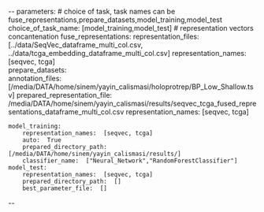 --
parameters:
    # choice of task, task names can be fuse_representations,prepare_datasets,model_training,model_test
    choice_of_task_name:  [model_training,model_test]
    # representation vectors concantenation
    fuse_representations:
        representation_files: [../data/SeqVec_dataframe_multi_col.csv, ../data/tcga_embedding_dataframe_multi_col.csv]
        representation_names:  [seqvec, tcga]        
    prepare_datasets:  
        annotation_files:  [/media/DATA/home/sinem/yayin_calismasi/holoprotrep/BP_Low_Shallow.tsv]
        prepared_representation_file:  /media/DATA/home/sinem/yayin_calismasi/results/seqvec_tcga_fused_representations_dataframe_multi_col.csv
        representation_names:  [seqvec, tcga] 
    
    model_training:
        representation_names:  [seqvec, tcga]   
        auto:  True
        prepared_directory_path:  [/media/DATA/home/sinem/yayin_calismasi/results/]
        classifier_name:  ["Neural_Network","RandomForestClassifier"] 
    model_test:
        representation_names:  [seqvec, tcga]
        prepared_directory_path:  []              
        best_parameter_file:  [] 
    


--
